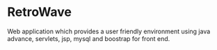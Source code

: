 # RetroWave
Web application which provides a user friendly environment using java advance, servlets, jsp, mysql and boostrap for front end.
